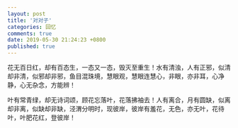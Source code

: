 ```yaml
---
layout: post
title: '对对子'
categories: 回忆
comments: true
date: 2019-05-30 21:24:23 +0800
published: true
---
```


花无百日红，却有百态生，一态又一态，毁灭至重生！水有清浊，人有正邪，似清却非清，似邪却非邪，鱼目混珠境，慧眼观，慧眼连慧心，非眼，亦非耳，心净静，心无杂念，方能辨！

叶有常青绿，却无诗词颂，顾花忘落叶，花落拂袖去！人有离合，月有圆缺，似离却非离，似缺却非缺，泾渭分明时，现彼岸，彼岸有羞花，无色，亦无叶，花待叶，叶肥花红，登彼岸！
